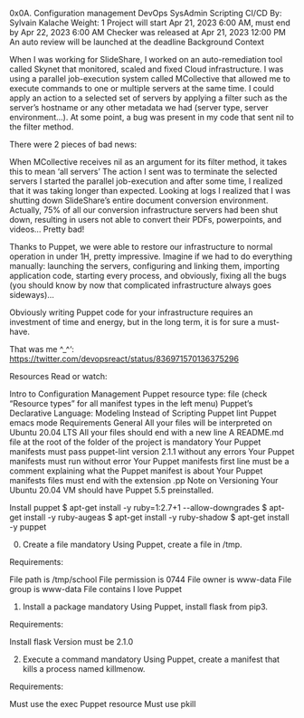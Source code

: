 0x0A. Configuration management
DevOps
SysAdmin
Scripting
CI/CD
 By: Sylvain Kalache
 Weight: 1
 Project will start Apr 21, 2023 6:00 AM, must end by Apr 22, 2023 6:00 AM
 Checker was released at Apr 21, 2023 12:00 PM
 An auto review will be launched at the deadline
Background Context


When I was working for SlideShare, I worked on an auto-remediation tool called Skynet that monitored, scaled and fixed Cloud infrastructure. I was using a parallel job-execution system called MCollective that allowed me to execute commands to one or multiple servers at the same time. I could apply an action to a selected set of servers by applying a filter such as the server’s hostname or any other metadata we had (server type, server environment…). At some point, a bug was present in my code that sent nil to the filter method.

There were 2 pieces of bad news:

When MCollective receives nil as an argument for its filter method, it takes this to mean ‘all servers’
The action I sent was to terminate the selected servers
I started the parallel job-execution and after some time, I realized that it was taking longer than expected. Looking at logs I realized that I was shutting down SlideShare’s entire document conversion environment. Actually, 75% of all our conversion infrastructure servers had been shut down, resulting in users not able to convert their PDFs, powerpoints, and videos… Pretty bad!

Thanks to Puppet, we were able to restore our infrastructure to normal operation in under 1H, pretty impressive. Imagine if we had to do everything manually: launching the servers, configuring and linking them, importing application code, starting every process, and obviously, fixing all the bugs (you should know by now that complicated infrastructure always goes sideways)…

Obviously writing Puppet code for your infrastructure requires an investment of time and energy, but in the long term, it is for sure a must-have.



That was me ^_^‘: https://twitter.com/devopsreact/status/836971570136375296

Resources
Read or watch:

Intro to Configuration Management
Puppet resource type: file (check “Resource types” for all manifest types in the left menu)
Puppet’s Declarative Language: Modeling Instead of Scripting
Puppet lint
Puppet emacs mode
Requirements
General
All your files will be interpreted on Ubuntu 20.04 LTS
All your files should end with a new line
A README.md file at the root of the folder of the project is mandatory
Your Puppet manifests must pass puppet-lint version 2.1.1 without any errors
Your Puppet manifests must run without error
Your Puppet manifests first line must be a comment explaining what the Puppet manifest is about
Your Puppet manifests files must end with the extension .pp
Note on Versioning
Your Ubuntu 20.04 VM should have Puppet 5.5 preinstalled.

Install puppet
$ apt-get install -y ruby=1:2.7+1 --allow-downgrades
$ apt-get install -y ruby-augeas
$ apt-get install -y ruby-shadow
$ apt-get install -y puppet

0. Create a file
mandatory
Using Puppet, create a file in /tmp.

Requirements:

File path is /tmp/school
File permission is 0744
File owner is www-data
File group is www-data
File contains I love Puppet
   
1. Install a package
mandatory
Using Puppet, install flask from pip3.

Requirements:

Install flask
Version must be 2.1.0
   
2. Execute a command
mandatory
Using Puppet, create a manifest that kills a process named killmenow.

Requirements:

Must use the exec Puppet resource
Must use pkill
